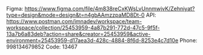 Figma: https://www.figma.com/file/4m838reCxKWsLvUnnmwjvK/Zehniyat?type=design&mode=design&t=n4gbAAmzzpaMD8Dt-0
API: https://www.postman.com/imnadev/workspace/team-workspace/collection/25453959-4a87b291-772d-47c5-9f5f-13a7b6a83deb?action=share&creator=25453959&active-environment=25453959-d17aea3d-428c-4884-8f6d-8253e4c7d10e
Phone: 998134679852
Code: 13467